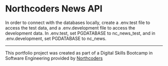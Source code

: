 # Northcoders News API

In order to connect with the databases locally, create a .env.test file to access the test data, and a .env.development file to access the development data. In .env.test, set PGDATABASE to nc_news_test, and in .env.development, set PGDATABASE to nc_news.



--- 

This portfolio project was created as part of a Digital Skills Bootcamp in Software Engineering provided by [Northcoders](https://northcoders.com/)
